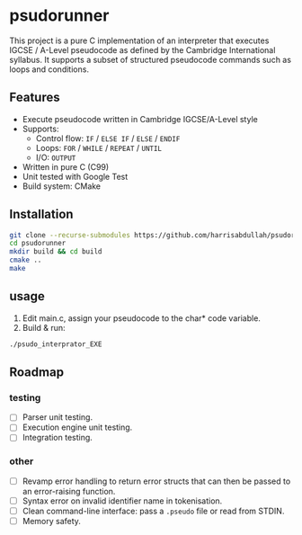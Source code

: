 # psudorunner
This project is a pure C implementation of an interpreter that executes IGCSE / A-Level pseudocode as defined by the Cambridge International syllabus. It supports a subset of structured pseudocode commands such as loops and conditions.

## Features

- Execute pseudocode written in Cambridge IGCSE/A-Level style
- Supports:
  - Control flow: `IF` / `ELSE IF` / `ELSE` / `ENDIF`
  - Loops: `FOR` / `WHILE` / `REPEAT` / `UNTIL`
  - I/O: `OUTPUT`
- Written in pure C (C99)
- Unit tested with Google Test
- Build system: CMake

## Installation

```bash
git clone --recurse-submodules https://github.com/harrisabdullah/psudorunner
cd psudorunner
mkdir build && cd build
cmake ..
make
```

## usage

1. Edit main.c, assign your pseudocode to the char* code variable.
2. Build & run:
```bash
./psudo_interprator_EXE
```

## Roadmap

### testing

- [ ] Parser unit testing.
- [ ] Execution engine unit testing.
- [ ] Integration testing.

### other

- [ ] Revamp error handling to return error structs that can then be passed to an error-raising function.
- [ ] Syntax error on invalid identifier name in tokenisation.
- [ ] Clean command-line interface: pass a `.pseudo` file or read from STDIN.
- [ ] Memory safety.
